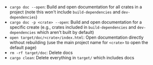 - `cargo doc --open`: Build and open documentation for all crates in a project (note this won't include `build-dependencies` and `dev-dependencies`)
- `cargo doc -p <crate> --open`: Build and open documentation for a specific create (e.g., crates included in `build-dependencies` and `dev-dependencies` which aren't built by default)
- `open target/doc/<crate>/index.html`: Open documentation directly without rebuilding (use the main project name for `<crate>` to open the default page)
- `rm -rf target/doc`: Delete docs
- `cargo clean`: Delete everything in `target/` which includes docs